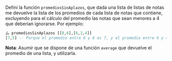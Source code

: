 Definí la función `promediosSinAplazos`, que dada una lista de listas de notas me devuelve la lista de los promedios de cada lista de notas que contiene, excluyendo para el cálculo del promedio las notas que sean menores a 4 que deberían ignorarse.
Por ejemplo:

```haskell
ム promediosSinAplazos [[8,6],[6,2,4]]
[7,5] -- Porque el promedio entre 8 y 6 es 7, y el promedio entre 6 y 4 es 5.
```

**Nota**: Asumir que se dispone de una función `average` que devuelve el promedio de una lista, y utilizarla.
